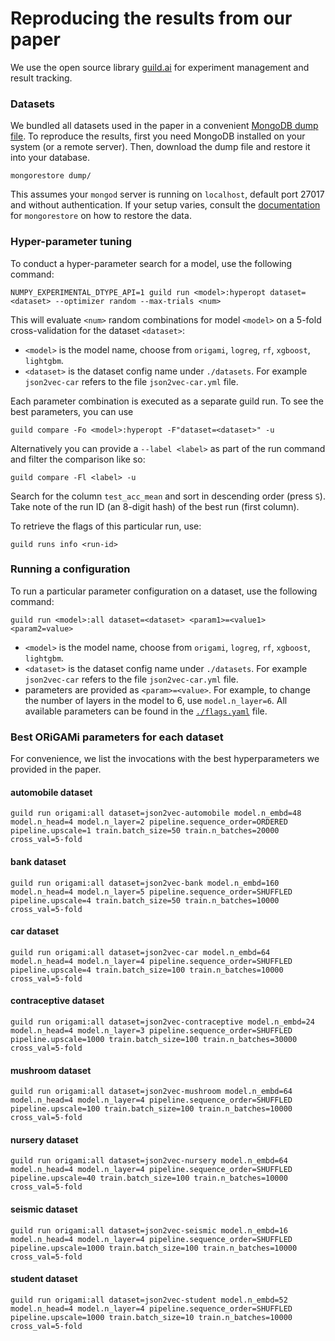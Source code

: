 <!-- ## General Notes

### Cross-validation and train/test splits

The behaviour is controlled by the `cross_val` flag.

- `cross_val=none` disables cross-validation and uses a simple train/test split
- `cross_val=5-fold` creates 5 folds for cross-validation
- `cross_val=catalog` uses the pre-defined split indices in the `openml.catalog` collection (only for OpenML datasets)

Additional parameters:

- `train.test_split` is the fraction of the test dataset when cross-validation is disabled
- `train.shuffle_split` whether or not to shuffle rows (both for cross-validation splits and train/test splits)

Some examples below:

#### Single run with default train/test split

Default test split is 0.2 and shuffled.

```
guild run <model>:all dataset=<dataset> cross_val=none
```

#### Single run with custom train/test split

We choose a split of 60/40 and no shuffling.

```
guild run <model>:all dataset=<dataset> cross_val=none train.test_split=0.4 train.shuffle_split=no
```

#### 5-fold cross validation, unshuffled

`train.test_split` is ignored.

```
guild run <model>:all dataset=<dataset> cross_val=5-fold train.shuffle_split=no
```

#### k-fold cross-validation from catalog

This loads the split indices in the `openml.catalog` collection, which are stored
under the field path `task.cross_validation`.

`k` is usually 10, but may potentially differ, based on the splits defined in the `catalog` collection.

`train.test_split` and `train.shuffle_split` are ignored.

```
guild run <model>:all dataset=tictactoe cross_val=catalog
``` -->


# Reproducing the results from our paper

We use the open source library [guild.ai](https://guild.ai) for experiment management and result tracking. 


### Datasets

We bundled all datasets used in the paper in a convenient [MongoDB dump file](). To reproduce the results, first
you need MongoDB installed on your system (or a remote server). Then, download the dump file and restore it
into your database. 

```
mongorestore dump/
```

This assumes your `mongod` server is running on `localhost`, default port 27017 and without authentication.
If your setup varies, consult the [documentation](https://www.mongodb.com/docs/database-tools/mongorestore/) 
for `mongorestore` on how to restore the data. 


### Hyper-parameter tuning

To conduct a hyper-parameter search for a model, use the following command:
```
NUMPY_EXPERIMENTAL_DTYPE_API=1 guild run <model>:hyperopt dataset=<dataset> --optimizer random --max-trials <num>
```

This will evaluate `<num>` random combinations for model `<model>` on a 5-fold cross-validation for the dataset `<dataset>`:

  - `<model>` is the model name, choose from `origami`, `logreg`, `rf`, `xgboost`, `lightgbm`.
  - `<dataset>` is the dataset config name under `./datasets`. For example `json2vec-car` refers to the file `json2vec-car.yml` file. 

Each parameter combination is executed as a separate guild run. To see the best parameters, you can use
```
guild compare -Fo <model>:hyperopt -F"dataset=<dataset>" -u
```

Alternatively you can provide a `--label <label>` as part of the run command and filter the comparison like so:
```
guild compare -Fl <label> -u
```

Search for the column `test_acc_mean` and sort in descending order (press `S`). Take note of the run ID (an 8-digit hash) of the best run (first column).

To retrieve the flags of this particular run, use:
```
guild runs info <run-id>
```


### Running a configuration

To run a particular parameter configuration on a dataset, use the following command:

```
guild run <model>:all dataset=<dataset> <param1>=<value1> <param2=value>
```

- `<model>` is the model name, choose from `origami`, `logreg`, `rf`, `xgboost`, `lightgbm`.
- `<dataset>` is the dataset config name under `./datasets`. For example `json2vec-car` refers to the file `json2vec-car.yml` file. 
- parameters are provided as `<param>=<value>`. For example, to change the number of layers in the model to 6, use `model.n_layer=6`. All available parameters can be found in the [`./flags.yaml`](./flags.yml) file. 

### Best ORiGAMi parameters for each dataset

For convenience, we list the invocations with the best hyperparameters we provided in the paper. 

#### automobile dataset

```
guild run origami:all dataset=json2vec-automobile model.n_embd=48 model.n_head=4 model.n_layer=2 pipeline.sequence_order=ORDERED pipeline.upscale=1 train.batch_size=50 train.n_batches=20000 cross_val=5-fold
```

#### bank dataset

```
guild run origami:all dataset=json2vec-bank model.n_embd=160 model.n_head=4 model.n_layer=5 pipeline.sequence_order=SHUFFLED pipeline.upscale=4 train.batch_size=50 train.n_batches=10000 cross_val=5-fold
```

#### car dataset

```
guild run origami:all dataset=json2vec-car model.n_embd=64 model.n_head=4 model.n_layer=4 pipeline.sequence_order=SHUFFLED pipeline.upscale=4 train.batch_size=100 train.n_batches=10000 cross_val=5-fold
```

#### contraceptive dataset

```
guild run origami:all dataset=json2vec-contraceptive model.n_embd=24 model.n_head=4 model.n_layer=3 pipeline.sequence_order=SHUFFLED pipeline.upscale=1000 train.batch_size=100 train.n_batches=30000 cross_val=5-fold
```

#### mushroom dataset

```
guild run origami:all dataset=json2vec-mushroom model.n_embd=64 model.n_head=4 model.n_layer=4 pipeline.sequence_order=SHUFFLED pipeline.upscale=100 train.batch_size=100 train.n_batches=10000 cross_val=5-fold
```

#### nursery dataset

```
guild run origami:all dataset=json2vec-nursery model.n_embd=64 model.n_head=4 model.n_layer=4 pipeline.sequence_order=SHUFFLED pipeline.upscale=40 train.batch_size=100 train.n_batches=10000 cross_val=5-fold
```


#### seismic dataset

```
guild run origami:all dataset=json2vec-seismic model.n_embd=16 model.n_head=4 model.n_layer=4 pipeline.sequence_order=SHUFFLED pipeline.upscale=1000 train.batch_size=100 train.n_batches=10000 cross_val=5-fold
```


#### student dataset

```
guild run origami:all dataset=json2vec-student model.n_embd=52 model.n_head=4 model.n_layer=4 pipeline.sequence_order=SHUFFLED pipeline.upscale=1000 train.batch_size=10 train.n_batches=10000 cross_val=5-fold
```
